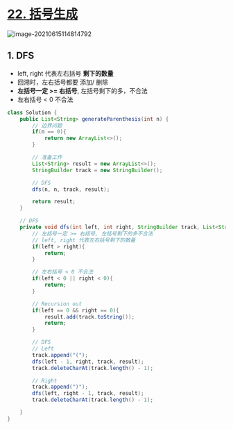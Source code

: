 # [22. 括号生成](https://leetcode-cn.com/problems/generate-parentheses/)

![image-20210615114814792](https://raw.githubusercontent.com/TWDH/Leetcode-From-Zero/pictures/img/image-20210615114814792.png)

## 1. DFS

* left, right 代表左右括号 **剩下的数量**
* 回溯时，左右括号都要 添加/ 删除
* **左括号一定 >= 右括号**, 左括号剩下的多，不合法
* 左右括号 < 0 不合法

```java
class Solution {
    public List<String> generateParenthesis(int n) {
        // 边界问题
        if(n == 0){
            return new ArrayList<>();
        }

        // 准备工作
        List<String> result = new ArrayList<>();
        StringBuilder track = new StringBuilder();

        // DFS
        dfs(n, n, track, result);

        return result;
    }

    // DFS
    private void dfs(int left, int right, StringBuilder track, List<String> result){
        // 左括号一定 >= 右括号, 左括号剩下的多不合法
        // left, right 代表左右括号剩下的数量
        if(left > right){
            return;
        }

        // 左右括号 < 0 不合法
        if(left < 0 || right < 0){
            return;
        }

        // Recursion out
        if(left == 0 && right == 0){
            result.add(track.toString());
            return;
        }

        // DFS
        // Left
        track.append("(");
        dfs(left - 1, right, track, result);
        track.deleteCharAt(track.length() - 1);

        // Right
        track.append(")");
        dfs(left, right - 1, track, result);
        track.deleteCharAt(track.length() - 1);

    }
}
```

